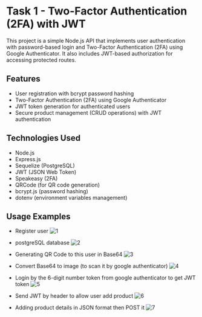 # Task 1 - Two-Factor Authentication (2FA) with JWT

This project is a simple Node.js API that implements user authentication with password-based login and Two-Factor Authentication (2FA) using Google Authenticator. It also includes JWT-based authorization for accessing protected routes.

## Features
- User registration with bcrypt password hashing
- Two-Factor Authentication (2FA) using Google Authenticator
- JWT token generation for authenticated users
- Secure product management (CRUD operations) with JWT authentication

## Technologies Used
- Node.js
- Express.js
- Sequelize (PostgreSQL)
- JWT (JSON Web Token)
- Speakeasy (2FA)
- QRCode (for QR code generation)
- bcrypt.js (password hashing)
- dotenv (environment variables management)

## Usage Examples

- Register user
  ![1](https://github.com/user-attachments/assets/94685a2e-9696-4830-acc3-0f826e999ae9)

- postgreSQL database
  ![2](https://github.com/user-attachments/assets/7c94c815-7523-4b57-847a-ea58ed75c163)

- Generating QR Code to this user in Base64
  ![3](https://github.com/user-attachments/assets/3ee97eff-3d79-4078-93dd-d32927768943)

- Convert Base64 to image (to scan it by google authenticator)
  ![4](https://github.com/user-attachments/assets/5061f07f-9353-4585-8654-261a40ec8322)

- Login by the 6-digit number token from google authenticator to get JWT token
  ![5](https://github.com/user-attachments/assets/dafe894a-f456-407f-b507-9d823e043aeb)

- Send JWT by header to allow user add product
  ![6](https://github.com/user-attachments/assets/02817588-1595-448a-8600-f4a57a011b10)

- Adding product details in JSON format then POST it
  ![7](https://github.com/user-attachments/assets/0db84dfb-eb25-4ce8-af6d-0de74a550f20)
